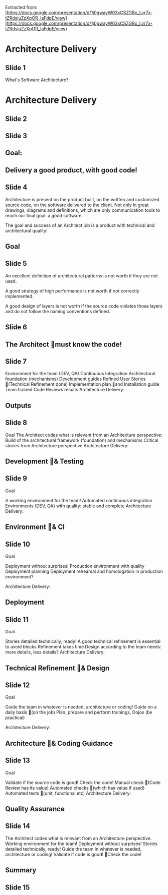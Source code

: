 Extracted from: [https://docs.google.com/presentation/d/1j0gwayW03xCSZGBx_Lvr7x-tZRdsIuZzXpOR_IaFdpE/view](https://docs.google.com/presentation/d/1j0gwayW03xCSZGBx_Lvr7x-tZRdsIuZzXpOR_IaFdpE/view)

# Architecture Delivery

## Slide 1

What's Software Architecture?

# Architecture Delivery


## Slide 2



## Slide 3


## Goal:

## Delivery a good product, with good code!


## Slide 4

Architecture is present on the product built, on the written and customized source code, on the software delivered to the client. Not only in great drawings, diagrams and definitions, which are only communication tools to reach our final goal: a good software.

The goal and success of an Architect job is a product with technical and architectural quality!

## Goal


## Slide 5

An excellent definition of architectural patterns is not worth if they are not used.

A good strategy of high performance is not worth if not correctly implemented.

A good design of layers is not worth if the source code violates those layers and do not follow the naming conventions defined.


## Slide 6


## The Architect must know the code!


## Slide 7

Environment for the team (DEV, QA)
Continuous Integration
Architectural foundation (mechanisms)
Development guides
Refined User Stories (Technical Refinement done)
Implementation plan and Installation guide
Team trained
Code Reviews results
Architecture Delivery:

## Outputs


## Slide 8

Goal
The Architect codes what is relevant from an Architecture perspective:
Build of the architectural framework (foundation) and mechanisms
Critical stories from Architecture perspective
Architecture Delivery:

## Development & Testing


## Slide 9

Goal

A working environment for the team!
Automated continuous integration
Environments (DEV, QA) with quality: stable and complete
Architecture Delivery:

## Environment & CI


## Slide 10

Goal

Deployment without surprises!
Production environment with quality
Deployment planning
Deployment rehearsal and homologation in production environment?

Architecture Delivery:

## Deployment


## Slide 11

Goal

Stories detailed technically, ready!
A good technical refinement is essential to avoid blocks
Refinement takes time
Design according to the team needs: more details, less details?
Architecture Delivery:

## Technical Refinement & Design


## Slide 12

Goal

Guide the team in whatever is needed, architecture or coding!
Guide on a daily basis (on the job)
Plan, prepare and perform trainings, Dojos (be practical)

Architecture Delivery:

## Architecture & Coding Guidance


## Slide 13

Goal

Validate if the source code is good! Check the code!
Manual check (Code Review has its value)
Automated checks (which has value if used)
Automated tests (unit, functional etc)
Architecture Delivery:

## Quality Assurance


## Slide 14

The Architect codes what is relevant from an Architecture perspective.
Working environment for the team!
Deployment without surprises!
Stories detailed technically, ready!
Guide the team in whatever is needed, architecture or coding!
Validate if code is good! Check the code!

## Summary


## Slide 15



